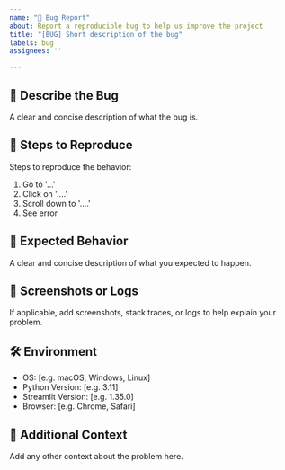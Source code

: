 ```yaml
---
name: "🐛 Bug Report"
about: Report a reproducible bug to help us improve the project
title: "[BUG] Short description of the bug"
labels: bug
assignees: ''

---
```


## 🐞 Describe the Bug
A clear and concise description of what the bug is.

## 🔄 Steps to Reproduce
Steps to reproduce the behavior:
1. Go to '...'
2. Click on '....'
3. Scroll down to '....'
4. See error

## 🧩 Expected Behavior
A clear and concise description of what you expected to happen.

## 📸 Screenshots or Logs
If applicable, add screenshots, stack traces, or logs to help explain your problem.

## 🛠 Environment
- OS: [e.g. macOS, Windows, Linux]
- Python Version: [e.g. 3.11]
- Streamlit Version: [e.g. 1.35.0]
- Browser: [e.g. Chrome, Safari]

## 📌 Additional Context
Add any other context about the problem here.
